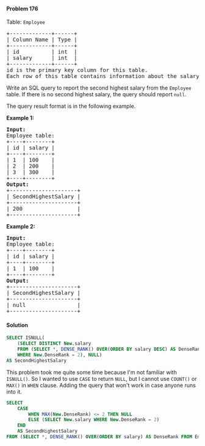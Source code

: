 #### Problem 176

Table: `Employee`

<pre>
+-------------+------+
| Column Name | Type |
+-------------+------+
| id          | int  |
| salary      | int  |
+-------------+------+
id is the primary key column for this table.
Each row of this table contains information about the salary of an employee.
</pre> 

Write an SQL query to report the second highest salary from the `Employee` table. If there is no second highest salary, the query should report `null`.

The query result format is in the following example. 

**Example 1:**

<pre>
<b>Input:</b>
Employee table:
+----+--------+
| id | salary |
+----+--------+
| 1  | 100    |
| 2  | 200    |
| 3  | 300    |
+----+--------+
<b>Output:</b>
+---------------------+
| SecondHighestSalary |
+---------------------+
| 200                 |
+---------------------+
</pre>

**Example 2:**

<pre>
<b>Input:</b> 
Employee table:
+----+--------+
| id | salary |
+----+--------+
| 1  | 100    |
+----+--------+
<b>Output:</b> 
+---------------------+
| SecondHighestSalary |
+---------------------+
| null                |
+---------------------+
</pre>

#### Solution

```sql
SELECT ISNULL(
    (SELECT DISTINCT New.salary
    FROM (SELECT *, DENSE_RANK() OVER(ORDER BY salary DESC) AS DenseRank FROM Employee) AS New 
    WHERE New.DenseRank = 2), NULL) 
AS SecondHighestSalary
```

This problem took me quite some time because I'm not familiar with `ISNULL()`. So I wanted to use `CASE` to return `NULL`, but I cannot use `COUNT()` or `MAX()` in `WHEN` clause. Adding the query that won't work in case anyone runs into it.

```sql
SELECT 
	CASE
		WHEN MAX(New.DenseRank) <= 2 THEN NULL
		ELSE (SELECT New.salary WHERE New.DenseRank = 2)
	END
	AS SecondHighestSalary
FROM (SELECT *, DENSE_RANK() OVER(ORDER BY salary) AS DenseRank FROM Employee) AS New
```